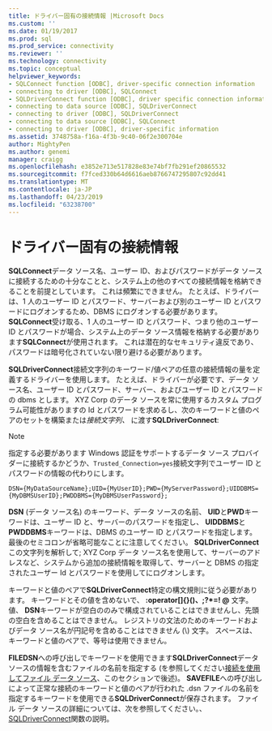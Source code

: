 ```yaml
---
title: ドライバー固有の接続情報 |Microsoft Docs
ms.custom: ''
ms.date: 01/19/2017
ms.prod: sql
ms.prod_service: connectivity
ms.reviewer: ''
ms.technology: connectivity
ms.topic: conceptual
helpviewer_keywords:
- SQLConnect function [ODBC], driver-specific connection information
- connecting to driver [ODBC], SQLConnect
- SQLDriverConnect function [ODBC], driver specific connection information
- connecting to data source [ODBC], SQLDriverConnect
- connecting to driver [ODBC], SQLDriverConnect
- connecting to data source [ODBC], SQLConnect
- connecting to driver [ODBC], driver-specific information
ms.assetid: 3748758a-f16a-4f3b-9c40-06f2e300704e
author: MightyPen
ms.author: genemi
manager: craigg
ms.openlocfilehash: e3852e713e517828e83e74bf7fb291ef20865532
ms.sourcegitcommit: f7fced330b64d6616aeb8766747295807c92dd41
ms.translationtype: MT
ms.contentlocale: ja-JP
ms.lasthandoff: 04/23/2019
ms.locfileid: "63238700"
---
```

# <a name="driver-specific-connection-information"></a>ドライバー固有の接続情報
**SQLConnect**データ ソース名、ユーザー ID、およびパスワードがデータ ソースに接続するための十分なことと、システム上の他のすべての接続情報を格納できることを前提としています。 これは頻繁にできません。 たとえば、ドライバーは、1 人のユーザー ID とパスワード、サーバーおよび別のユーザー ID とパスワードにログオンするため、DBMS にログオンする必要があります。 **SQLConnect**受け取る、1 人のユーザー ID とパスワード、つまり他のユーザー ID とパスワードが場合、システム上のデータ ソース情報を格納する必要があります**SQLConnect**が使用されます。 これは潜在的なセキュリティ違反であり、パスワードは暗号化されていない限り避ける必要があります。  
  
 **SQLDriverConnect**接続文字列のキーワード/値ペアの任意の接続情報の量を定義するドライバーを使用します。 たとえば、ドライバーが必要です、データ ソース名、ユーザー ID とパスワード、サーバー、およびユーザー ID とパスワードの dbms とします。 XYZ Corp のデータ ソースを常に使用するカスタム プログラム可能性がありますの Id とパスワードを求めるし、次のキーワードと値のペアのセットを構築または*接続文字列、* に渡す**SQLDriverConnect**:  
  
> [!NOTE]  
>  指定する必要があります Windows 認証をサポートするデータ ソース プロバイダーに接続するかどうか、`Trusted_Connection=yes`接続文字列でユーザー ID とパスワードの情報の代わりにします。  
  
```  
DSN={MyDataSourceName};UID={MyUserID};PWD={MyServerPassword};UIDDBMS={MyDBMSUserID};PWDDBMS={MyDBMSUserPassword};  
```  
  
 **DSN** (データ ソース名) のキーワード、データ ソースの名前、 **UID**と**PWD**キーワードは、ユーザー ID と、サーバーのパスワードを指定し、 **UIDDBMS**と**PWDDBMS**キーワードは、DBMS のユーザー ID とパスワードを指定します。 最後のセミコロンが省略可能なことに注意してください。 **SQLDriverConnect**この文字列を解析して; XYZ Corp データ ソース名を使用して、サーバーのアドレスなど、システムから追加の接続情報を取得して、サーバーと DBMS の指定されたユーザー Id とパスワードを使用してにログオンします。  
  
 キーワードと値のペアで**SQLDriverConnect**特定の構文規則に従う必要があります。 キーワードとその値を含めないで、 **:operator[]{}()、;?\*=! @** 文字。 値、 **DSN**キーワードが空白ののみで構成されていることはできませんし、先頭の空白を含めることはできません。 レジストリの文法のためのキーワードおよびデータ ソース名が円記号を含めることはできません (\\) 文字。 スペースは、キーワードと値のペアで、等号は使用できません。  
  
 **FILEDSN**への呼び出しでキーワードを使用できます**SQLDriverConnect**データ ソースの情報を含むファイルの名前を指定する (を参照してください[接続を使用してファイル データ ソース](../../../odbc/reference/develop-app/connecting-using-file-data-sources.md)、このセクションで後述)。 **SAVEFILE**への呼び出しによって正常な接続のキーワードと値のペアが行われた .dsn ファイルの名前を指定するキーワードを使用できる**SQLDriverConnect**が保存されます。 ファイル データ ソースの詳細については、次を参照してください。、 [SQLDriverConnect](../../../odbc/reference/syntax/sqldriverconnect-function.md)関数の説明。
